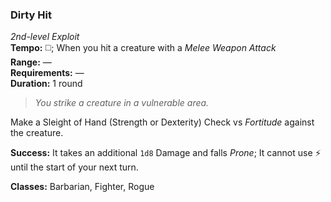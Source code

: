 ### Dirty Hit
*2nd-level Exploit*  
**Tempo:** ◻️; When you hit a creature with a *Melee Weapon Attack*  
**Range:** —  
**Requirements:** —  
**Duration:** 1 round  

> *You strike a creature in a vulnerable area.*

Make a Sleight of Hand (Strength or Dexterity) Check vs *Fortitude* against the creature.

**Success:** It takes an additional `1d8` Damage and falls *Prone*; It cannot use ⚡ until the start of your next turn.

**Classes:** Barbarian, Fighter, Rogue

